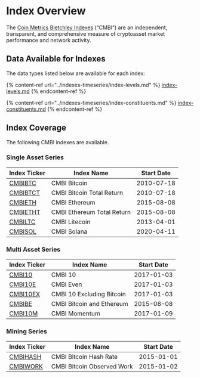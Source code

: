 # Index Overview

The [Coin Metrics Bletchley Indexes](https://coinmetrics.io/cm-indexes/) (“CMBI”) are an independent, transparent, and comprehensive measure of cryptoasset market performance and network activity.

## Data Available for Indexes

The data types listed below are available for each index:&#x20;

{% content-ref url="../indexes-timeseries/index-levels.md" %}
[index-levels.md](../indexes-timeseries/index-levels.md)
{% endcontent-ref %}

{% content-ref url="../indexes-timeseries/index-constituents.md" %}
[index-constituents.md](../indexes-timeseries/index-constituents.md)
{% endcontent-ref %}

## **Index Coverage**&#x20;

The following CMBI indexes are available.&#x20;

### **Single Asset Series**

| **Index Ticker**                                         | **Index Name**             | Start Date |
| -------------------------------------------------------- | -------------------------- | ---------- |
| [CMBIBTC](https://cmbi-indexes.coinmetrics.io/cmbibtc)   | CMBI Bitcoin               | 2010-07-18 |
| [CMBIBTCT](https://cmbi-indexes.coinmetrics.io/cmbibtct) | CMBI Bitcoin Total Return  | 2010-07-18 |
| [CMBIETH](https://cmbi-indexes.coinmetrics.io/cmbieth)   | CMBI Ethereum              | 2015-08-08 |
| [CMBIETHT](https://cmbi-indexes.coinmetrics.io/cmbietht) | CMBI Ethereum Total Return | 2015-08-08 |
| [CMBILTC](https://cmbi-indexes.coinmetrics.io/cmbiltc)   | CMBI Litecoin              | 2013-04-01 |
| [CMBISOL](https://cmbi-indexes.coinmetrics.io/cmbisol)   | CMBI Solana                | 2020-04-11 |

### **Multi Asset Series**

| **Index Ticker**                                         | **Index Name**            | Start Date |
| -------------------------------------------------------- | ------------------------- | ---------- |
| [CMBI10](https://cmbi-indexes.coinmetrics.io/cmbi10)     | CMBI 10                   | 2017-01-03 |
| [CMBI10E](https://cmbi-indexes.coinmetrics.io/cmbi10e)   | CMBI Even                 | 2017-01-03 |
| [CMBI10EX](https://cmbi-indexes.coinmetrics.io/cmbi10ex) | CMBI 10 Excluding Bitcoin | 2017-01-03 |
| [CMBIBE](https://cmbi-indexes.coinmetrics.io/cmbibe)     | CMBI Bitcoin and Ethereum | 2015-08-08 |
| [CMBI10M](https://cmbi-indexes.coinmetrics.io/cmbi10m)   | CMBI Momentum             | 2017-01-09 |

### **Mining Series**

| **Index Ticker**                                         | **Index Name**             | **Start Date** |
| -------------------------------------------------------- | -------------------------- | -------------- |
| [CMBIHASH](https://cmbi-indexes.coinmetrics.io/cmbihash) | CMBI Bitcoin Hash Rate     | 2015-01-01     |
| [CMBIWORK](https://cmbi-indexes.coinmetrics.io/cmbiwork) | CMBI Bitcoin Observed Work | 2015-01-02     |
